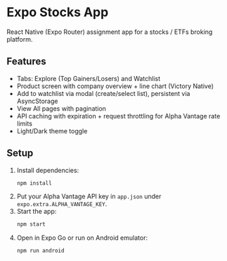 # Expo Stocks App

React Native (Expo Router) assignment app for a stocks / ETFs broking platform.

## Features
- Tabs: Explore (Top Gainers/Losers) and Watchlist
- Product screen with company overview + line chart (Victory Native)
- Add to watchlist via modal (create/select list), persistent via AsyncStorage
- View All pages with pagination
- API caching with expiration + request throttling for Alpha Vantage rate limits
- Light/Dark theme toggle

## Setup
1. Install dependencies:
   ```bash
   npm install
   ```
2. Put your Alpha Vantage API key in `app.json` under `expo.extra.ALPHA_VANTAGE_KEY`.
3. Start the app:
   ```bash
   npm start
   ```
4. Open in Expo Go or run on Android emulator:
   ```bash
   npm run android
   ```

